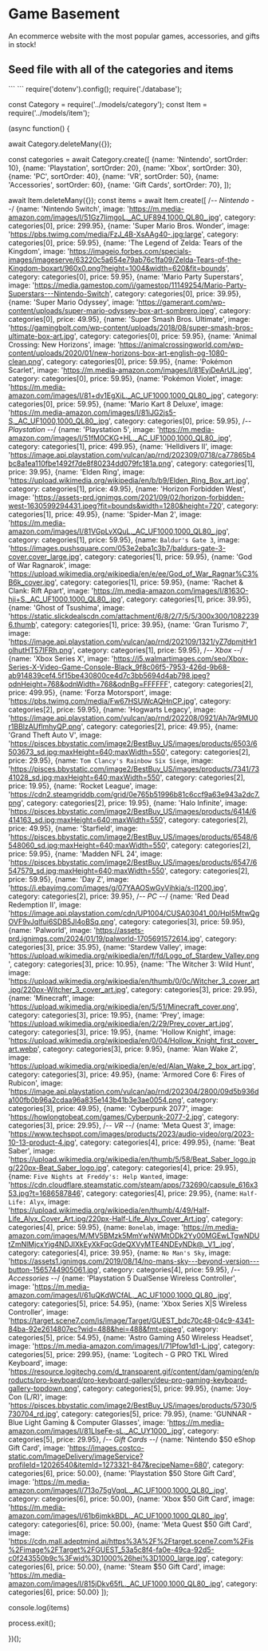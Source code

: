 <h1>Game Basement</h1>
<p>An ecommerce website with the most popular games, accessories, and gifts in stock!</p>

<h2>Seed file with all of the categories and items</h2>
```
```
require('dotenv').config();
require('./database');

const Category = require('../models/category');
const Item = require('../models/item');

(async function() {

  await Category.deleteMany({});
  
  const categories = await Category.create([
    {name: 'Nintendo', sortOrder: 10},
    {name: 'Playstation', sortOrder: 20},
    {name: 'Xbox', sortOrder: 30},
    {name: 'PC', sortOrder: 40},
    {name: 'VR', sortOrder: 50},
    {name: 'Accessories', sortOrder: 60},
    {name: 'Gift Cards', sortOrder: 70},
  ]);

  await Item.deleteMany({});
  const items = await Item.create([
    /*-- Nintendo --*/
    {name: 'Nintendo Switch', image: 'https://m.media-amazon.com/images/I/51Gz7IimgoL._AC_UF894,1000_QL80_.jpg', category: categories[0], price: 299.95},
    {name: 'Super Mario Bros. Wonder', image: 'https://pbs.twimg.com/media/FzJ_4B-XsAAg40-.jpg:large', category: categories[0], price: 59.95},
    {name: 'The Legend of Zelda: Tears of the Kingdom', image: 'https://imageio.forbes.com/specials-images/imageserve/63220c5a654e79ab76c1fa09/Zelda-Tears-of-the-Kingdom-boxart/960x0.png?height=1004&width=620&fit=bounds', category: categories[0], price: 59.95},
    {name: 'Mario Party Superstars', image: 'https://media.gamestop.com/i/gamestop/11149254/Mario-Party-Superstars---Nintendo-Switch', category: categories[0], price: 39.95},
    {name: 'Super Mario Odyssey', image: 'https://gamerant.com/wp-content/uploads/super-mario-odyssey-box-art-sombrero.jpeg', category: categories[0], price: 49.95},
    {name: 'Super Smash Bros. Ultimate', image: 'https://gamingbolt.com/wp-content/uploads/2018/08/super-smash-bros-ultimate-box-art.jpg', category: categories[0], price: 59.95},
    {name: 'Animal Crossing: New Horizons', image: 'https://animalcrossingworld.com/wp-content/uploads/2020/01/new-horizons-box-art-english-og-1080-clean.png', category: categories[0], price: 59.95},
    {name: 'Pokémon Scarlet', image: 'https://m.media-amazon.com/images/I/81EyjDeArUL.jpg', category: categories[0], price: 59.95},
    {name: 'Pokémon Violet', image: 'https://m.media-amazon.com/images/I/81+dv1EgXiL._AC_UF1000,1000_QL80_.jpg', category: categories[0], price: 59.95},
    {name: 'Mario Kart 8 Deluxe', image: 'https://m.media-amazon.com/images/I/81iJG2js5-S._AC_UF1000,1000_QL80_.jpg', category: categories[0], price: 59.95},
    /*-- Playstation --*/
    {name: 'Playstation 5', image: 'https://m.media-amazon.com/images/I/51fM0CKG+HL._AC_UF1000,1000_QL80_.jpg', category: categories[1], price: 499.95},
    {name: 'Helldivers II', image: 'https://image.api.playstation.com/vulcan/ap/rnd/202309/0718/ca77865b4bc8a1ea110fbe1492f7de8f80234dd079fc181a.png', category: categories[1], price: 39.95},
    {name: 'Elden Ring', image: 'https://upload.wikimedia.org/wikipedia/en/b/b9/Elden_Ring_Box_art.jpg', category: categories[1], price: 49.95},
    {name: 'Horizon Forbidden West', image: 'https://assets-prd.ignimgs.com/2021/09/02/horizon-forbidden-west-1630599294431.jpeg?fit=bounds&width=1280&height=720', category: categories[1], price: 49.95},
    {name: 'Spider-Man 2', image: 'https://m.media-amazon.com/images/I/81VGpLvXQuL._AC_UF1000,1000_QL80_.jpg', category: categories[1], price: 59.95},
    {name: `Baldur's Gate 3`, image: 'https://images.pushsquare.com/053e2eba1c3b7/baldurs-gate-3-cover.cover_large.jpg', category: categories[1], price: 59.95},
    {name: 'God of War Ragnarok', image: 'https://upload.wikimedia.org/wikipedia/en/e/ee/God_of_War_Ragnar%C3%B6k_cover.jpg', category: categories[1], price: 59.95},
    {name: 'Rachet & Clank: Rift Apart', image: 'https://m.media-amazon.com/images/I/8163O-hji+S._AC_UF1000,1000_QL80_.jpg', category: categories[1], price: 39.95},
    {name: 'Ghost of Tsushima', image: 'https://static.slickdealscdn.com/attachment/6/8/2/7/5/5/300x300/10822396.thumb', category: categories[1], price: 39.95},
    {name: 'Gran Turismo 7', image: 'https://image.api.playstation.com/vulcan/ap/rnd/202109/1321/yZ7dpmjtHr1olhutHT57IFRh.png', category: categories[1], price: 59.95},
    /*-- Xbox --*/
    {name: 'Xbox Series X', image: 'https://i5.walmartimages.com/seo/Xbox-Series-X-Video-Game-Console-Black_9f8c06f5-7953-426d-9b68-ab914839cef4.5f15be430800ce4d7c3bb5694d4ab798.jpeg?odnHeight=768&odnWidth=768&odnBg=FFFFFF', category: categories[2], price: 499.95},
    {name: 'Forza Motorsport', image: 'https://pbs.twimg.com/media/Fw67HSUWcAQHnCP.jpg', category: categories[2], price: 59.95},
    {name: 'Hogwarts Legacy', image: 'https://image.api.playstation.com/vulcan/ap/rnd/202208/0921/Ah7Ar9MU0r1BBlzAUflmhyQP.png', category: categories[2], price: 49.95},
    {name: 'Grand Theft Auto V', image: 'https://pisces.bbystatic.com/image2/BestBuy_US/images/products/6503/6503673_sd.jpg;maxHeight=640;maxWidth=550', category: categories[2], price: 29.95},
    {name: `Tom Clancy's Rainbow Six Siege`, image: 'https://pisces.bbystatic.com/image2/BestBuy_US/images/products/7341/7341028_sd.jpg;maxHeight=640;maxWidth=550', category: categories[2], price: 19.95},
    {name: 'Rocket League', image: 'https://cdn2.steamgriddb.com/grid/0e765b51996b81c6ccf9a63e943a2dc7.png', category: categories[2], price: 19.95},
    {name: 'Halo Infinite', image: 'https://pisces.bbystatic.com/image2/BestBuy_US/images/products/6414/6414163_sd.jpg;maxHeight=640;maxWidth=550', category: categories[2], price: 49.95},
    {name: 'Starfield', image: 'https://pisces.bbystatic.com/image2/BestBuy_US/images/products/6548/6548060_sd.jpg;maxHeight=640;maxWidth=550', category: categories[2], price: 59.95},
    {name: 'Madden NFL 24', image: 'https://pisces.bbystatic.com/image2/BestBuy_US/images/products/6547/6547579_sd.jpg;maxHeight=640;maxWidth=550', category: categories[2], price: 59.95},
    {name: 'Day Z', image: 'https://i.ebayimg.com/images/g/07YAAOSwGyVihkja/s-l1200.jpg', category: categories[2], price: 39.95},
    /*-- PC --*/
    {name: 'Red Dead Redemption II', image: 'https://image.api.playstation.com/cdn/UP1004/CUSA03041_00/Hpl5MtwQgOVF9vJqlfui6SDB5Jl4oBSq.png', category: categories[3], price: 59.95},
    {name: 'Palworld', image: 'https://assets-prd.ignimgs.com/2024/01/19/palworld-1705691572614.jpg', category: categories[3], price: 35.95},
    {name: 'Stardew Valley', image: 'https://upload.wikimedia.org/wikipedia/en/f/fd/Logo_of_Stardew_Valley.png', category: categories[3], price: 10.95},
    {name: 'The Witcher 3: Wild Hunt', image: 'https://upload.wikimedia.org/wikipedia/en/thumb/0/0c/Witcher_3_cover_art.jpg/220px-Witcher_3_cover_art.jpg', category: categories[3], price: 29.95},
    {name: 'Minecraft', image: 'https://upload.wikimedia.org/wikipedia/en/5/51/Minecraft_cover.png', category: categories[3], price: 19.95},
    {name: 'Prey', image: 'https://upload.wikimedia.org/wikipedia/en/2/29/Prey_cover_art.jpg', category: categories[3], price: 19.95},
    {name: 'Hollow Knight', image: 'https://upload.wikimedia.org/wikipedia/en/0/04/Hollow_Knight_first_cover_art.webp', category: categories[3], price: 9.95},
    {name: 'Alan Wake 2', image: 'https://upload.wikimedia.org/wikipedia/en/e/ed/Alan_Wake_2_box_art.jpg', category: categories[3], price: 49.95},
    {name: 'Armored Core 6: Fires of Rubicon', image: 'https://image.api.playstation.com/vulcan/ap/rnd/202304/2800/09d5b936da100fb0b96a2cdaa96a835e143b41b3e3ae0054.png', category: categories[3], price: 49.95},
    {name: 'Cyberpunk 2077', image: 'https://howlongtobeat.com/games/Cyberpunk-2077-2.jpg', category: categories[3], price: 29.95},
    /*-- VR --*/
    {name: 'Meta Quest 3', image: 'https://www.techspot.com/images/products/2023/audio-video/org/2023-10-13-product-4.jpg', category: categories[4], price: 499.95},
    {name: 'Beat Saber', image: 'https://upload.wikimedia.org/wikipedia/en/thumb/5/58/Beat_Saber_logo.jpg/220px-Beat_Saber_logo.jpg', category: categories[4], price: 29.95},
    {name: `Five Nights at Freddy's: Help Wanted`, image: 'https://cdn.cloudflare.steamstatic.com/steam/apps/732690/capsule_616x353.jpg?t=1686587846', category: categories[4], price: 29.95},
    {name: `Half-Life: Alyx`, image: 'https://upload.wikimedia.org/wikipedia/en/thumb/4/49/Half-Life_Alyx_Cover_Art.jpg/220px-Half-Life_Alyx_Cover_Art.jpg', category: categories[4], price: 59.95},
    {name: `Bonelab`, image: 'https://m.media-amazon.com/images/M/MV5BMzk5MmYwNWMtODk2Yy00MGEwLTgwNDUtZmNlMjcxYjg4NDJlXkEyXkFqcGdeQXVyMTE4NDEyNDk@._V1_.jpg', category: categories[4], price: 39.95},
    {name: `No Man's Sky`, image: 'https://assets1.ignimgs.com/2019/08/14/no-mans-sky---beyond-version---button-1565744905061.jpg', category: categories[4], price: 59.95},
    /*-- Accessories --*/
    {name: 'Playstation 5 DualSense Wireless Controller', image: 'https://m.media-amazon.com/images/I/61uQKdWCfAL._AC_UF1000,1000_QL80_.jpg', category: categories[5], price: 54.95},
    {name: 'Xbox Series X|S Wireless Controller', image: 'https://target.scene7.com/is/image/Target/GUEST_bdc70c48-04c9-4341-84ba-92e2614807ec?wid=488&hei=488&fmt=pjpeg', category: categories[5], price: 54.95},
    {name: 'Astro Gaming A50 Wireless Headset', image: 'https://m.media-amazon.com/images/I/71Pfow1d1-L.jpg', category: categories[5], price: 299.95},
    {name: 'Logitech - G PRO TKL Wired Keyboard', image: 'https://resource.logitechg.com/d_transparent.gif/content/dam/gaming/en/products/pro-keyboard/pro-keyboard-gallery/deu-pro-gaming-keyboard-gallery-topdown.png', category: categories[5], price: 99.95},
    {name: 'Joy-Con (L/R)', image: 'https://pisces.bbystatic.com/image2/BestBuy_US/images/products/5730/5730704_rd.jpg', category: categories[5], price: 79.95},
    {name: 'GUNNAR - Blue Light Gaming & Computer Glasses', image: 'https://m.media-amazon.com/images/I/81LIseFe-sL._AC_UY1000_.jpg', category: categories[5], price: 29.95},
    /*-- Gift Cards --*/
    {name: 'Nintendo $50 eShop Gift Card', image: 'https://images.costco-static.com/ImageDelivery/imageService?profileId=12026540&itemId=1273321-847&recipeName=680', category: categories[6], price: 50.00},
    {name: 'Playstation $50 Store Gift Card', image: 'https://m.media-amazon.com/images/I/713o75gVqqL._AC_UF1000,1000_QL80_.jpg', category: categories[6], price: 50.00},
    {name: 'Xbox $50 Gift Card', image: 'https://m.media-amazon.com/images/I/61b6jmkkBDL._AC_UF1000,1000_QL80_.jpg', category: categories[6], price: 50.00},
    {name: 'Meta Quest $50 Gift Card', image: 'https://cdn.mall.adeptmind.ai/https%3A%2F%2Ftarget.scene7.com%2Fis%2Fimage%2FTarget%2FGUEST_53a5c8f4-fa0e-49ca-92d5-c0f243550b9c%3Fwid%3D1000%26hei%3D1000_large.jpg', category: categories[6], price: 50.00},
    {name: 'Steam $50 Gift Card', image: 'https://m.media-amazon.com/images/I/815jDkv65fL._AC_UF1000,1000_QL80_.jpg', category: categories[6], price: 50.00}
  ]);

  console.log(items)

  process.exit();

})();
```
```